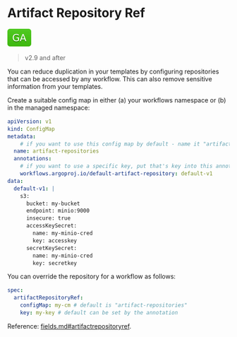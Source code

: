 # Artifact Repository Ref

![GA](assets/ga.svg)

> v2.9 and after

You can reduce duplication in your templates by configuring repositories that can be accessed by any workflow. This can also remove sensitive information from your templates.

Create a suitable config map in either (a) your workflows namespace or (b) in the managed namespace:

```yaml
apiVersion: v1
kind: ConfigMap
metadata:
    # if you want to use this config map by default - name it "artifact-repositories" 
  name: artifact-repositories
  annotations:
    # if you want to use a specific key, put that's key into this annotation 
    workflows.argoproj.io/default-artifact-repository: default-v1
data:
  default-v1: |
    s3:
      bucket: my-bucket
      endpoint: minio:9000
      insecure: true
      accessKeySecret:
        name: my-minio-cred
        key: accesskey
      secretKeySecret:
        name: my-minio-cred
        key: secretkey
```

You can override the repository for a workflow as follows:

```yaml
spec:
  artifactRepositoryRef:
    configMap: my-cm # default is "artifact-repositories"
    key: my-key # default can be set by the annotation
```

Reference: [fields.md#artifactrepositoryref](fields.md#artifactrepositoryref).